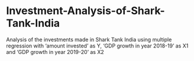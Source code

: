 # Investment-Analysis-of-Shark-Tank-India
Analysis of the investments made in Shark Tank India using multiple regression with ‘amount invested’ as Y, ‘GDP growth in year 2018-19’ as X1 and ‘GDP growth in year 2019-20’ as X2
